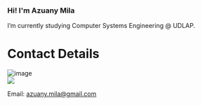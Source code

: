 ### Hi! I'm Azuany Mila 

 I’m currently studying Computer Systems Engineering @ UDLAP. 

# Contact Details 
![image](https://img.shields.io/badge/LinkedIn-0077B5?style=for-the-badge&logo=linkedin&logoColor=white)	
<img src="https://img.shields.io/badge/LinkedIn-0077B5?style=for-the-badge&logo=linkedin&logoColor=white" />

Email: azuany.mila@gmail.com

<!--
**azu-any/azu-any** is a ✨ _special_ ✨ repository because its `README.md` (this file) appears on your GitHub profile.

Here are some ideas to get you started:

- 🔭 I’m currently working on ...
- 🌱 I’m currently learning ...
- 👯 I’m looking to collaborate on ...
- 🤔 I’m looking for help with ...
- 💬 Ask me about ...
- 📫 How to reach me: ...
- 😄 Pronouns: ...
- ⚡ Fun fact: ...
-->
[in]: http://www.linkedin.com/in/azuany-mila
